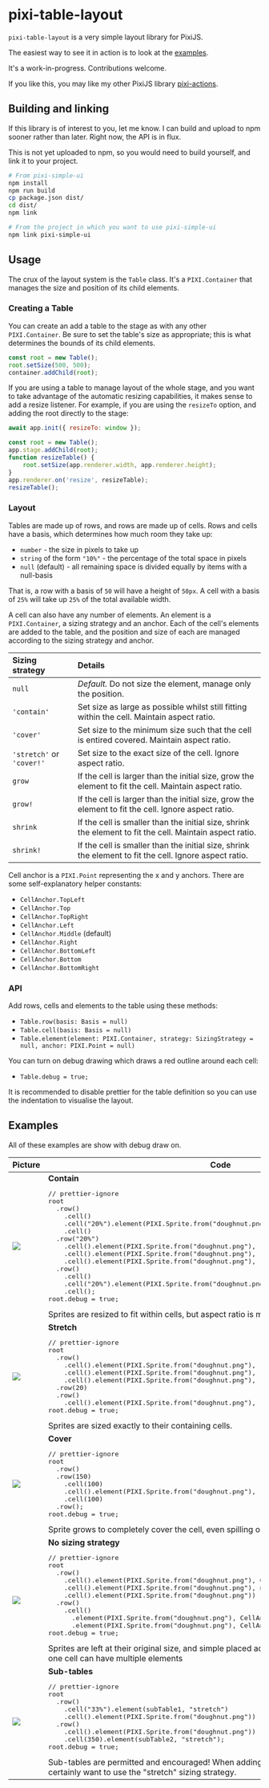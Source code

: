# pixi-table-layout

`pixi-table-layout` is a very simple layout library for PixiJS.

The easiest way to see it in action is to look at the [examples](#examples).

It's a work-in-progress. Contributions welcome.

If you like this, you may like my other PixiJS library [pixi-actions](https://github.com/srpatel/pixi-actions).

## Building and linking

If this library is of interest to you, let me know. I can build and upload to npm sooner rather than later. Right now, the API is in flux.

This is not yet uploaded to npm, so you would need to build yourself, and link it to your project.

```bash
# From pixi-simple-ui
npm install
npm run build
cp package.json dist/
cd dist/
npm link

# From the project in which you want to use pixi-simple-ui
npm link pixi-simple-ui
```

## Usage

The crux of the layout system is the `Table` class. It's a `PIXI.Container` that manages the size and position of its child elements.

### Creating a Table

You can create an add a table to the stage as with any other `PIXI.Container`. Be sure to set the table's size as appropriate; this is what determines the bounds of its child elements.

```javascript
const root = new Table();
root.setSize(500, 500);
container.addChild(root);
```

If you are using a table to manage layout of the whole stage, and you want to take advantage of the automatic resizing capabilities, it makes sense to add a resize listener. For example, if you are using the `resizeTo` option, and adding the root directly to the stage:

```javascript
await app.init({ resizeTo: window });

const root = new Table();
app.stage.addChild(root);
function resizeTable() {
	root.setSize(app.renderer.width, app.renderer.height);
}
app.renderer.on('resize', resizeTable);
resizeTable();
```

### Layout

Tables are made up of rows, and rows are made up of cells. Rows and cells have a basis, which determines how much room they take up:

- `number` - the size in pixels to take up
- `string` of the form `"10%"` - the percentage of the total space in pixels
- `null` (default) - all remaining space is divided equally by items with a null-basis

That is, a row with a basis of `50` will have a height of `50px`. A cell with a basis of `25%` will take up `25%` of the total available width.

A cell can also have any number of elements. An element is a `PIXI.Container`, a sizing strategy and an anchor. Each of the cell's elements are added to the table, and the position and size of each are managed according to the sizing strategy and anchor.

| Sizing strategy| Details |
|:---|:---|
| `null` | _Default._ Do not size the element, manage only the position. |
| `'contain'` | Set size as large as possible whilst still fitting within the cell. Maintain aspect ratio. |
| `'cover'` | Set size to the minimum size such that the cell is entired covered. Maintain aspect ratio. |
| `'stretch'` or `'cover!'` | Set size to the exact size of the cell. Ignore aspect ratio. |
| `grow` | If the cell is larger than the initial size, grow the element to fit the cell. Maintain aspect ratio. |
| `grow!` | If the cell is larger than the initial size, grow the element to fit the cell. Ignore aspect ratio. |
| `shrink` | If the cell is smaller than the initial size, shrink the element to fit the cell. Maintain aspect ratio. |
| `shrink!` | If the cell is smaller than the initial size, shrink the element to fit the cell. Ignore aspect ratio. |

Cell anchor is a `PIXI.Point` representing the x and y anchors. There are some self-explanatory helper constants:

- `CellAnchor.TopLeft`
- `CellAnchor.Top`
- `CellAnchor.TopRight`
- `CellAnchor.Left`
- `CellAnchor.Middle` (default)
- `CellAnchor.Right`
- `CellAnchor.BottomLeft`
- `CellAnchor.Bottom`
- `CellAnchor.BottomRight`

### API

Add rows, cells and elements to the table using these methods:

- `Table.row(basis: Basis = null)`
- `Table.cell(basis: Basis = null)`
- `Table.element(element: PIXI.Container, strategy: SizingStrategy = null, anchor: PIXI.Point = null)`

You can turn on debug drawing which draws a red outline around each cell:

- `Table.debug = true;`

It is recommended to disable prettier for the table definition so you can use the indentation to visualise the layout.

## Examples

All of these examples are show with debug draw on.

<table>
	<thead>
		<tr>
			<th>Picture</th>
			<th>Code</th>
		</tr>
	</thead>
	<tbody>
		<tr>
			<td><img src="https://github.com/srpatel/pixi-table-layout/assets/4903502/fb31f4db-4ab5-4c34-a2ca-139d38ef855e">
</td>
			<td><b>Contain</b><pre lang="js">
// prettier-ignore
root
  .row()
    .cell()
    .cell("20%").element(PIXI.Sprite.from("doughnut.png"), "contain", CellAnchor.Top)
    .cell()
  .row("20%")
    .cell().element(PIXI.Sprite.from("doughnut.png"), "contain", CellAnchor.Left)
    .cell().element(PIXI.Sprite.from("doughnut.png"), "contain")
    .cell().element(PIXI.Sprite.from("doughnut.png"), "contain", CellAnchor.Right)
  .row()
    .cell()
    .cell("20%").element(PIXI.Sprite.from("doughnut.png"), "contain", CellAnchor.Bottom)
    .cell();
root.debug = true;</pre>
Sprites are resized to fit within cells, but aspect ratio is maintained.
</td>
		</tr>
		<tr>
			<td><img src="https://github.com/srpatel/pixi-table-layout/assets/4903502/54cb9a86-5a48-4232-9658-64b33181e438">
</td>
			<td><b>Stretch</b><pre lang="js">
// prettier-ignore
root
  .row()
    .cell().element(PIXI.Sprite.from("doughnut.png"), "stretch")
    .cell().element(PIXI.Sprite.from("doughnut.png"), "stretch")
    .cell().element(PIXI.Sprite.from("doughnut.png"), "stretch")
  .row(20)
  .row()
    .cell().element(PIXI.Sprite.from("doughnut.png"), "stretch");
root.debug = true;</pre>
Sprites are sized exactly to their containing cells.
</td>
		</tr>
		<tr>
			<td><img src="https://github.com/srpatel/pixi-table-layout/assets/4903502/11e47a93-3f7f-4831-a4b4-599d24cb5aa6">
</td>
			<td><b>Cover</b><pre lang="js">
// prettier-ignore
root
  .row()
  .row(150)
    .cell(100)
    .cell().element(PIXI.Sprite.from("doughnut.png"), "cover", CellAnchor.Top)
    .cell(100)
  .row();
root.debug = true;</pre>
Sprite grows to completely cover the cell, even spilling outside the cell's bounds.
</td>
		</tr>
		<tr>
			<td><img src="https://github.com/srpatel/pixi-table-layout/assets/4903502/cb3fbce5-c0a3-40d1-8dc1-c1b948c6216d">
</td>
			<td><b>No sizing strategy</b><pre lang="js">
// prettier-ignore
root
  .row()
    .cell().element(PIXI.Sprite.from("doughnut.png"), CellAnchor.Top)
    .cell().element(PIXI.Sprite.from("doughnut.png"), new PIXI.Point(0.2, 0.9))
    .cell().element(PIXI.Sprite.from("doughnut.png"))
  .row()
    .cell()
      .element(PIXI.Sprite.from("doughnut.png"), CellAnchor.TopLeft)
      .element(PIXI.Sprite.from("doughnut.png"), CellAnchor.BottomRight);
root.debug = true;</pre>
Sprites are left at their original size, and simple placed according to their anchors. Note that one cell can have multiple elements
</td>
		</tr>
		<tr>
			<td><img src="https://github.com/srpatel/pixi-table-layout/assets/4903502/756b7386-b501-402a-af62-5cac81b46397">
</td>
			<td><b>Sub-tables</b><pre lang="js">
// prettier-ignore
root
  .row()
    .cell("33%").element(subTable1, "stretch")
    .cell().element(PIXI.Sprite.from("doughnut.png"))
  .row()
    .cell().element(PIXI.Sprite.from("doughnut.png"))
    .cell(350).element(subTable2, "stretch");
root.debug = true;</pre>
Sub-tables are permitted and encouraged! When adding a table as an element, you almost certainly want to use the "stretch" sizing strategy.
</td>
		</tr>
	</tbody>
</table>
